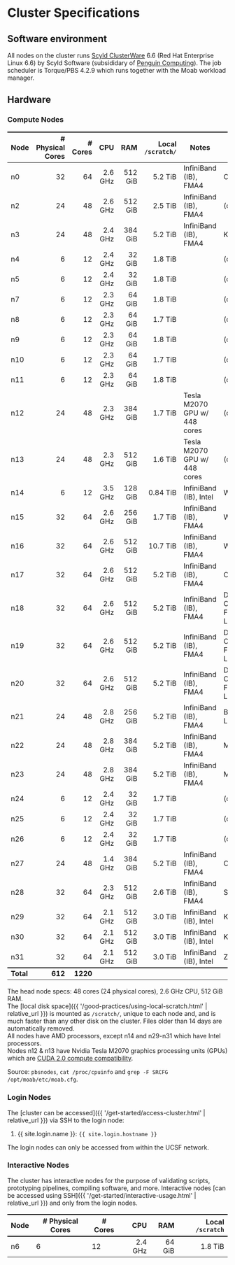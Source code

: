 # Cluster Specifications

## Software environment

All nodes on the cluster runs [Scyld ClusterWare] 6.6 (Red Hat Enterprise Linux 6.6) by Scyld Software (subsididary of [Penguin Computing]).
The job scheduler is Torque/PBS 4.2.9 which runs together with the Moab workload manager.


## Hardware

### Compute Nodes

Node      |  # Physical Cores |  # Cores |      CPU  |       RAM | Local `/scratch/` | Notes                        | Priority
----------|------------------:|---------:|----------:|----------:|-----------------:|------------------------------|-----------
n0        |                32 |       64 |   2.6 GHz |   512 GiB |           5.2 TiB | InfiniBand (IB), FMA4        | CBI, Taylor Lab
n2        |                24 |       48 |   2.6 GHz |   512 GiB |           2.5 TiB | InfiniBand (IB), FMA4        | (communal)
n3        |                24 |       48 |   2.4 GHz |   384 GiB |           5.2 TiB | InfiniBand (IB), FMA4        | Krummel Lab
n4        |                 6 |       12 |   2.4 GHz |    32 GiB |           1.8 TiB |                              | (communal)
n5        |                 6 |       12 |   2.4 GHz |    32 GiB |           1.8 TiB |                              | (communal)
n7        |                 6 |       12 |   2.3 GHz |    64 GiB |           1.8 TiB |                              | (communal)
n8        |                 6 |       12 |   2.3 GHz |    64 GiB |           1.7 TiB |                              | (communal)
n9        |                 6 |       12 |   2.3 GHz |    64 GiB |           1.8 TiB |                              | (communal)
n10       |                 6 |       12 |   2.3 GHz |    64 GiB |           1.7 TiB |                              | (communal)
n11       |                 6 |       12 |   2.3 GHz |    64 GiB |           1.8 TiB |                              | (communal)
n12       |                24 |       48 |   2.3 GHz |   384 GiB |           1.7 TiB | Tesla M2070 GPU w/ 448 cores | (communal)
n13       |                24 |       48 |   2.3 GHz |   512 GiB |           1.6 TiB | Tesla M2070 GPU w/ 448 cores | (communal)
n14       |                 6 |       12 |   3.5 GHz |   128 GiB |          0.84 TiB | InfiniBand (IB), Intel       | Witte Lab
n15       |                32 |       64 |   2.6 GHz |   256 GiB |           1.7 TiB | InfiniBand (IB), FMA4        | Witte Lab
n16       |                32 |       64 |   2.6 GHz |   512 GiB |          10.7 TiB | InfiniBand (IB), FMA4        | Witte Lab
n17       |                32 |       64 |   2.6 GHz |   512 GiB |           5.2 TiB | InfiniBand (IB), FMA4        | CBI, Taylor Lab
n18       |                32 |       64 |   2.6 GHz |   512 GiB |           5.2 TiB | InfiniBand (IB), FMA4        | Diaz Lab, Costello Lab, Fung Lab, Song Lab
n19       |                32 |       64 |   2.6 GHz |   512 GiB |           5.2 TiB | InfiniBand (IB), FMA4        | Diaz Lab, Costello Lab, Fung Lab, Song Lab
n20       |                32 |       64 |   2.6 GHz |   512 GiB |           5.2 TiB | InfiniBand (IB), FMA4        | Diaz Lab, Costello Lab, Fung Lab, Song Lab
n21       |                24 |       48 |   2.8 GHz |   256 GiB |           5.2 TiB | InfiniBand (IB), FMA4        | Bandyopadhyay Lab
n22       |                24 |       48 |   2.8 GHz |   384 GiB |           5.2 TiB | InfiniBand (IB), FMA4        | Molinaro Lab
n23       |                24 |       48 |   2.8 GHz |   384 GiB |           5.2 TiB | InfiniBand (IB), FMA4        | Molinaro Lab
n24       |                 6 |       12 |   2.4 GHz |    32 GiB |           1.7 TiB |                              | (communal)
n25       |                 6 |       12 |   2.4 GHz |    32 GiB |           1.7 TiB |                              | (communal)
n26       |                 6 |       12 |   2.4 GHz |    32 GiB |           1.7 TiB |                              | (communal)
n27       |                24 |       48 |   1.4 GHz |   384 GiB |           5.2 TiB | InfiniBand (IB), FMA4        | Costello Lab
n28       |                32 |       64 |   2.3 GHz |   512 GiB |           2.6 TiB | InfiniBand (IB), FMA4        | Shannon Lab
n29       |                32 |       64 |   2.1 GHz |   512 GiB |           3.0 TiB | InfiniBand (IB), Intel       | Krummel Lab
n30       |                32 |       64 |   2.1 GHz |   512 GiB |           3.0 TiB | InfiniBand (IB), Intel       | Kriegstein Lab
n31       |                32 |       64 |   2.1 GHz |   512 GiB |           3.0 TiB | InfiniBand (IB), Intel       | Ziv Lab
**Total** |           **612** | **1220** |           |           |                   |                              |

The head node specs: 48 cores (24 physical cores), 2.6 GHz CPU, 512 GiB RAM.  
The [local disk space]({{ '/good-practices/using-local-scratch.html' | relative_url }}) is mounted as `/scratch/`, unique to each node and, and is much faster than any other disk on the cluster.  Files older than 14 days are automatically removed.  
All nodes have AMD processors, except n14 and n29-n31 which have Intel processors.  
Nodes n12 & n13 have Nvidia Tesla M2070 graphics processing units (GPUs) which are [CUDA 2.0 compute compatibility](https://en.wikipedia.org/wiki/CUDA#GPUs_supported).

Source: `pbsnodes`, `cat /proc/cpuinfo` and `grep -F SRCFG /opt/moab/etc/moab.cfg`.


### Login Nodes

The [cluster can be accessed]({{ '/get-started/access-cluster.html' | relative_url }}) via SSH to the login node:

1. {{ site.login.name  }}: `{{ site.login.hostname }}`

The login nodes can only be accessed from within the UCSF network.

### Interactive Nodes

The cluster has interactive nodes for the purpose of validating scripts, prototyping pipelines, compiling software, and more.  Interactive nodes [can be accessed using SSH]({{ '/get-started/interactive-usage.html' | relative_url }}) and only from the login nodes.

Node      | # Physical Cores | # Cores |       CPU |       RAM |  Local `/scratch` |
----------|------------------|---------|----------:|----------:|------------------:|
n6        |                6 |      12 |   2.4 GHz |    64 GiB |           1.8 TiB |


<style>
table {
  margin-top: 2ex;
  margin-bottom: 2ex;
}
tr:last-child { border-top: 2px solid #000; }
</style>

[Scyld ClusterWare]: http://www.penguincomputing.com/solutions/scyld-clusterware/
[Penguin Computing]: https://en.wikipedia.org/wiki/Penguin_Computing


